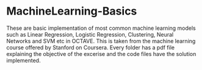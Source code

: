 # MachineLearning-Basics
These are basic implementation of most common machine learning models such as Linear Regression, Logistic Regression, Clustering, Neural Networks and SVM etc in OCTAVE. 
This is taken from the machine learning course offered by Stanford on Coursera. 
Every folder has a pdf file explaining the objective of the excerise and the code files have the solution implemented.
